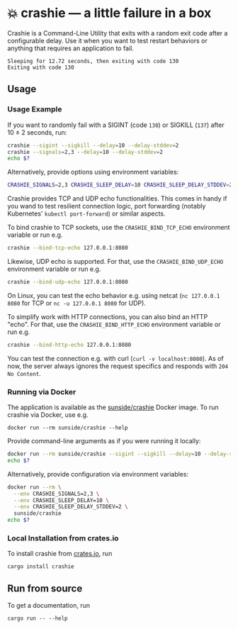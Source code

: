 # 💥 crashie — a little failure in a box

Crashie is a Command-Line Utility that exits with a random exit code after a configurable delay. Use it when you
want to test restart behaviors or anything that requires an application to fail.

```plain
Sleeping for 12.72 seconds, then exiting with code 130
Exiting with code 130
```

## Usage

### Usage Example

If you want to randomly fail with a SIGINT (code `130`) or SIGKILL (`137`) after 10 ± 2 seconds, run:

```bash
crashie --sigint --sigkill --delay=10 --delay-stddev=2
crashie --signals=2,3 --delay=10 --delay-stddev=2
echo $?
```

Alternatively, provide options using environment variables:

```bash
CRASHIE_SIGNALS=2,3 CRASHIE_SLEEP_DELAY=10 CRASHIE_SLEEP_DELAY_STDDEV=2 crashie
```

Crashie provides TCP and UDP echo functionalities. This comes in handy if you wand to test resilient connection
logic, port forwarding (notably Kubernetes' `kubectl port-forward`) or similar aspects.

To bind crashie to TCP sockets, use the `CRASHIE_BIND_TCP_ECHO` environment variable or run e.g.

```bash
crashie --bind-tcp-echo 127.0.0.1:8080
```

Likewise, UDP echo is supported. For that, use the `CRASHIE_BIND_UDP_ECHO` environment variable or run e.g.

```bash
crashie --bind-udp-echo 127.0.0.1:8080
```

On Linux, you can test the echo behavior e.g. using netcat (`nc 127.0.0.1 8080` for TCP or `nc -u 127.0.0.1 8080` for UDP).

To simplify work with HTTP connections, you can also bind an HTTP "echo". For that, use the `CRASHIE_BIND_HTTP_ECHO`
environment variable or run e.g.

```bash
crashie --bind-http-echo 127.0.0.1:8080
```

You can test the connection e.g. with curl (`curl -v localhost:8080`). As of now, the server always ignores the request
specifics and responds with `204 No Content`.

### Running via Docker

The application is available as the [sunside/crashie](https://hub.docker.com/r/sunside/crashie) Docker image.
To run crashie via Docker, use e.g.

```shell
docker run --rm sunside/crashie --help
```

Provide command-line arguments as if you were running it locally:

```bash
docker run --rm sunside/crashie --sigint --sigkill --delay=10 --delay-stddev=2
echo $?
```

Alternatively, provide configuration via environment variables:

```bash
docker run --rm \
  --env CRASHIE_SIGNALS=2,3 \
  --env CRASHIE_SLEEP_DELAY=10 \
  --env CRASHIE_SLEEP_DELAY_STDDEV=2 \
  sunside/crashie
echo $?
```

### Local Installation from crates.io

To install crashie from [crates.io](https://crates.io/crates/crashie), run

```shell
cargo install crashie
```

## Run from source

To get a documentation, run

```shell
cargo run -- --help
```
